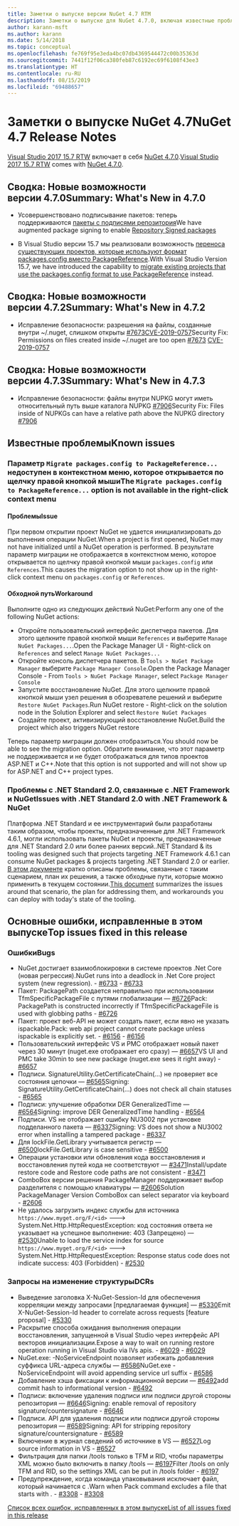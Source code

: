 ```yaml
---
title: Заметки о выпуске версии NuGet 4.7 RTM
description: Заметки о выпуске для NuGet 4.7.0, включая известные проблемы, исправления ошибок, добавленные функции и запросы на изменение структуры.
author: karann-msft
ms.author: karann
ms.date: 5/14/2018
ms.topic: conceptual
ms.openlocfilehash: fe769f95e3eda4bc07db4369544472c00b35363d
ms.sourcegitcommit: 7441f12f06ca380feb87c6192ec69f6108f43ee3
ms.translationtype: HT
ms.contentlocale: ru-RU
ms.lasthandoff: 08/15/2019
ms.locfileid: "69488657"
---
```

# <a name="nuget-47-release-notes"></a><span data-ttu-id="559e2-103">Заметки о выпуске NuGet 4.7</span><span class="sxs-lookup"><span data-stu-id="559e2-103">NuGet 4.7 Release Notes</span></span>

<span data-ttu-id="559e2-104">[Visual Studio 2017 15.7 RTW](https://www.visualstudio.com/news/releasenotes/vs2017-relnotes) включает в себя [NuGet 4.7.0](https://dist.nuget.org/win-x86-commandline/v4.7.0/nuget.exe).</span><span class="sxs-lookup"><span data-stu-id="559e2-104">[Visual Studio 2017 15.7 RTW](https://www.visualstudio.com/news/releasenotes/vs2017-relnotes) comes with [NuGet 4.7.0](https://dist.nuget.org/win-x86-commandline/v4.7.0/nuget.exe).</span></span>

## <a name="summary-whats-new-in-470"></a><span data-ttu-id="559e2-105">Сводка: Новые возможности версии 4.7.0</span><span class="sxs-lookup"><span data-stu-id="559e2-105">Summary: What's New in 4.7.0</span></span>

* <span data-ttu-id="559e2-106">Усовершенствовано подписывание пакетов: теперь поддерживаются [пакеты с подписями репозитория](https://github.com/NuGet/Home/wiki/Repository-Signatures)</span><span class="sxs-lookup"><span data-stu-id="559e2-106">We have augmented package signing to enable [Repository Signed packages](https://github.com/NuGet/Home/wiki/Repository-Signatures)</span></span>

* <span data-ttu-id="559e2-107">В Visual Studio версии 15.7 мы реализовали возможность [переноса существующих проектов, которые используют формат packages.config вместо PackageReference](https://docs.microsoft.com/en-us/nuget/consume-packages/migrate-packages-config-to-package-reference).</span><span class="sxs-lookup"><span data-stu-id="559e2-107">With Visual Studio Version 15.7, we have introduced the capability to [migrate existing projects that use the packages.config format to use PackageReference](https://docs.microsoft.com/en-us/nuget/consume-packages/migrate-packages-config-to-package-reference) instead.</span></span>

## <a name="summary-whats-new-in-472"></a><span data-ttu-id="559e2-108">Сводка: Новые возможности версии 4.7.2</span><span class="sxs-lookup"><span data-stu-id="559e2-108">Summary: What's New in 4.7.2</span></span>

* <span data-ttu-id="559e2-109">Исправление безопасности: разрешения на файлы, созданные внутри ~/.nuget, слишком открыты [#7673](https://github.com/NuGet/Home/issues/7673)[CVE-2019-0757](https://portal.msrc.microsoft.com/en-us/security-guidance/advisory/CVE-2019-0757)</span><span class="sxs-lookup"><span data-stu-id="559e2-109">Security Fix: Permissions on files created inside ~/.nuget are too open [#7673](https://github.com/NuGet/Home/issues/7673) [CVE-2019-0757](https://portal.msrc.microsoft.com/en-us/security-guidance/advisory/CVE-2019-0757)</span></span>

## <a name="summary-whats-new-in-473"></a><span data-ttu-id="559e2-110">Сводка: Новые возможности версии 4.7.3</span><span class="sxs-lookup"><span data-stu-id="559e2-110">Summary: What's New in 4.7.3</span></span>

* <span data-ttu-id="559e2-111">Исправление безопасности: файлы внутри NUPKG могут иметь относительный путь выше каталога NUPKG [#7906](https://github.com/NuGet/Home/issues/7906)</span><span class="sxs-lookup"><span data-stu-id="559e2-111">Security Fix: Files inside of NUPKGs can have a relative path above the NUPKG directory [#7906](https://github.com/NuGet/Home/issues/7906)</span></span>

## <a name="known-issues"></a><span data-ttu-id="559e2-112">Известные проблемы</span><span class="sxs-lookup"><span data-stu-id="559e2-112">Known issues</span></span>

### <a name="the-migrate-packagesconfig-to-packagereference-option-is-not-available-in-the-right-click-context-menu"></a><span data-ttu-id="559e2-113">Параметр `Migrate packages.config to PackageReference...` недоступен в контекстном меню, которое открывается по щелчку правой кнопкой мыши</span><span class="sxs-lookup"><span data-stu-id="559e2-113">The `Migrate packages.config to PackageReference...` option is not available in the right-click context menu</span></span>

#### <a name="issue"></a><span data-ttu-id="559e2-114">Проблемы</span><span class="sxs-lookup"><span data-stu-id="559e2-114">Issue</span></span>

<span data-ttu-id="559e2-115">При первом открытии проект NuGet не удается инициализировать до выполнения операции NuGet.</span><span class="sxs-lookup"><span data-stu-id="559e2-115">When a project is first opened, NuGet may not have initialized until a NuGet operation is performed.</span></span> <span data-ttu-id="559e2-116">В результате параметр миграции не отображается в контекстном меню, которое открывается по щелчку правой кнопкой мыши `packages.config` или `References`.</span><span class="sxs-lookup"><span data-stu-id="559e2-116">This causes the migration option to not show up in the right-click context menu on `packages.config` or `References`.</span></span>

#### <a name="workaround"></a><span data-ttu-id="559e2-117">Обходной путь</span><span class="sxs-lookup"><span data-stu-id="559e2-117">Workaround</span></span>

<span data-ttu-id="559e2-118">Выполните одно из следующих действий NuGet:</span><span class="sxs-lookup"><span data-stu-id="559e2-118">Perform any one of the following NuGet actions:</span></span>
* <span data-ttu-id="559e2-119">Откройте пользовательский интерфейс диспетчера пакетов. Для этого щелкните правой кнопкой мыши `References` и выберите `Manage NuGet Packages...`.</span><span class="sxs-lookup"><span data-stu-id="559e2-119">Open the Package Manager UI - Right-click on `References` and select `Manage NuGet Packages...`</span></span>
* <span data-ttu-id="559e2-120">Откройте консоль диспетчера пакетов. В `Tools > NuGet Package Manager` выберите `Package Manager Console`.</span><span class="sxs-lookup"><span data-stu-id="559e2-120">Open the Package Manager Console - From `Tools > NuGet Package Manager`, select `Package Manager Console`</span></span>
* <span data-ttu-id="559e2-121">Запустите восстановление NuGet. Для этого щелкните правой кнопкой мыши узел решения в обозревателе решений и выберите `Restore NuGet Packages`.</span><span class="sxs-lookup"><span data-stu-id="559e2-121">Run NuGet restore - Right-click on the solution node in the Solution Explorer and select `Restore NuGet Packages`</span></span>
* <span data-ttu-id="559e2-122">Создайте проект, активизирующий восстановление NuGet.</span><span class="sxs-lookup"><span data-stu-id="559e2-122">Build the project which also triggers NuGet restore</span></span>

<span data-ttu-id="559e2-123">Теперь параметр миграции должен отобразиться.</span><span class="sxs-lookup"><span data-stu-id="559e2-123">You should now be able to see the migration option.</span></span> <span data-ttu-id="559e2-124">Обратите внимание, что этот параметр не поддерживается и не будет отображаться для типов проектов ASP.NET и C++.</span><span class="sxs-lookup"><span data-stu-id="559e2-124">Note that this option is not supported and will not show up for ASP.NET and C++ project types.</span></span>

### <a name="issues-with-net-standard-20-with-net-framework--nuget"></a><span data-ttu-id="559e2-125">Проблемы с .NET Standard 2.0, связанные с .NET Framework и NuGet</span><span class="sxs-lookup"><span data-stu-id="559e2-125">Issues with .NET Standard 2.0 with .NET Framework & NuGet</span></span>

<span data-ttu-id="559e2-126">Платформа .NET Standard и ее инструментарий были разработаны таким образом, чтобы проекты, предназначенные для .NET Framework 4.6.1, могли использовать пакеты NuGet и проекты, предназначенные для .NET Standard 2.0 или более ранних версий.</span><span class="sxs-lookup"><span data-stu-id="559e2-126">.NET Standard & its tooling was designed such that projects targeting .NET Framework 4.6.1 can consume NuGet packages & projects targeting .NET Standard 2.0 or earlier.</span></span> <span data-ttu-id="559e2-127">[В этом документе](https://github.com/dotnet/standard/issues/481) кратко описаны проблемы, связанные с таким сценарием, план их решения, а также обходные пути, которые можно применить в текущем состоянии.</span><span class="sxs-lookup"><span data-stu-id="559e2-127">[This document](https://github.com/dotnet/standard/issues/481) summarizes the issues around that scenario, the plan for addressing them, and workarounds you can deploy with today's state of the tooling.</span></span>

## <a name="top-issues-fixed-in-this-release"></a><span data-ttu-id="559e2-128">Основные ошибки, исправленные в этом выпуске</span><span class="sxs-lookup"><span data-stu-id="559e2-128">Top issues fixed in this release</span></span>

### <a name="bugs"></a><span data-ttu-id="559e2-129">Ошибки</span><span class="sxs-lookup"><span data-stu-id="559e2-129">Bugs</span></span>

* <span data-ttu-id="559e2-130">NuGet достигает взаимоблокировки в системе проектов .Net Core (новая регрессия).</span><span class="sxs-lookup"><span data-stu-id="559e2-130">NuGet runs into a deadlock in .Net Core project system (new regression).</span></span><span data-ttu-id="559e2-131"> - [#6733](https://github.com/NuGet/Home/issues/6733)</span><span class="sxs-lookup"><span data-stu-id="559e2-131"> - [#6733](https://github.com/NuGet/Home/issues/6733)</span></span>
* <span data-ttu-id="559e2-132">Пакет: PackagePath создается неправильно при использовании TfmSpecificPackageFile с путями глобализации — [#6726](https://github.com/NuGet/Home/issues/6726)</span><span class="sxs-lookup"><span data-stu-id="559e2-132">Pack: PackagePath is constructed incorrectly if TfmSpecificPackageFile is used with globbing paths - [#6726](https://github.com/NuGet/Home/issues/6726)</span></span>
* <span data-ttu-id="559e2-133">Пакет: проект веб-API не может создать пакет, если явно не указать ispackable.</span><span class="sxs-lookup"><span data-stu-id="559e2-133">Pack: web api project cannot create package unless ispackable is explicitly set.</span></span><span data-ttu-id="559e2-134"> - [#6156](https://github.com/NuGet/Home/issues/6156)</span><span class="sxs-lookup"><span data-stu-id="559e2-134"> - [#6156](https://github.com/NuGet/Home/issues/6156)</span></span>
* <span data-ttu-id="559e2-135">Пользовательский интерфейс VS и PMC отображает новый пакет через 30 минут (nuget.exe отображает его сразу) — [#6657](https://github.com/NuGet/Home/issues/6657)</span><span class="sxs-lookup"><span data-stu-id="559e2-135">VS UI and PMC take 30min to see new package (nuget.exe sees it right away) - [#6657](https://github.com/NuGet/Home/issues/6657)</span></span>
* <span data-ttu-id="559e2-136">Подписи.  SignatureUtility.GetCertificateChain(...) не проверяет все состояния цепочки — [#6565](https://github.com/NuGet/Home/issues/6565)</span><span class="sxs-lookup"><span data-stu-id="559e2-136">Signing:  SignatureUtility.GetCertificateChain(...) does not check all chain statuses - [#6565](https://github.com/NuGet/Home/issues/6565)</span></span>
* <span data-ttu-id="559e2-137">Подписи: улучшение обработки DER GeneralizedTime — [#6564](https://github.com/NuGet/Home/issues/6564)</span><span class="sxs-lookup"><span data-stu-id="559e2-137">Signing:  improve DER GeneralizedTime handling - [#6564](https://github.com/NuGet/Home/issues/6564)</span></span>
* <span data-ttu-id="559e2-138">Подписи. VS не отображает ошибку NU3002 при установке подделанного пакета — [#6337](https://github.com/NuGet/Home/issues/6337)</span><span class="sxs-lookup"><span data-stu-id="559e2-138">Signing: VS does not show a NU3002 error when installing a tampered package - [#6337](https://github.com/NuGet/Home/issues/6337)</span></span>
* <span data-ttu-id="559e2-139">Для lockFile.GetLibrary учитывается регистр — [#6500](https://github.com/NuGet/Home/issues/6500)</span><span class="sxs-lookup"><span data-stu-id="559e2-139">lockFile.GetLibrary is case sensitive - [#6500](https://github.com/NuGet/Home/issues/6500)</span></span>
* <span data-ttu-id="559e2-140">Операции установки или обновления кода восстановления и восстановления путей кода не соответствуют — [#3471](https://github.com/NuGet/Home/issues/3471)</span><span class="sxs-lookup"><span data-stu-id="559e2-140">Install/update restore code and Restore code paths are not consistent - [#3471](https://github.com/NuGet/Home/issues/3471)</span></span>
* <span data-ttu-id="559e2-141">ComboBox версии решения PackageManager поддерживает выбор разделителя с помощью клавиатуры — [#2606](https://github.com/NuGet/Home/issues/2606)</span><span class="sxs-lookup"><span data-stu-id="559e2-141">Solution PackageManager Version ComboBox can select separator via keyboard - [#2606](https://github.com/NuGet/Home/issues/2606)</span></span>
* <span data-ttu-id="559e2-142">Не удалось загрузить индекс службы для источника `https://www.myget.org/F/<id>` ---> System.Net.Http.HttpRequestException: код состояния ответа не указывает на успешное выполнение: 403 (Запрещено) — [#2530](https://github.com/NuGet/Home/issues/2530)</span><span class="sxs-lookup"><span data-stu-id="559e2-142">Unable to load the service index for source `https://www.myget.org/F/<id>` ---> System.Net.Http.HttpRequestException: Response status code does not indicate success: 403 (Forbidden) - [#2530](https://github.com/NuGet/Home/issues/2530)</span></span>

### <a name="dcrs"></a><span data-ttu-id="559e2-143">Запросы на изменение структуры</span><span class="sxs-lookup"><span data-stu-id="559e2-143">DCRs</span></span>

* <span data-ttu-id="559e2-144">Выведение заголовка X-NuGet-Session-Id для обеспечения корреляции между запросами [предлагаемая функция] — [#5330](https://github.com/NuGet/Home/issues/5330)</span><span class="sxs-lookup"><span data-stu-id="559e2-144">Emit X-NuGet-Session-Id header to correlate across requests [feature proposal] - [#5330](https://github.com/NuGet/Home/issues/5330)</span></span>
* <span data-ttu-id="559e2-145">Раскрытие способа ожидания выполнения операции восстановления, запущенной в Visual Studio через интерфейс API векторов инициализации.</span><span class="sxs-lookup"><span data-stu-id="559e2-145">Expose a way to wait on running restore operation running in Visual Studio via IVs apis.</span></span><span data-ttu-id="559e2-146"> - [#6029](https://github.com/NuGet/Home/issues/6029)</span><span class="sxs-lookup"><span data-stu-id="559e2-146"> - [#6029](https://github.com/NuGet/Home/issues/6029)</span></span>
* <span data-ttu-id="559e2-147">NuGet.exe: -NoServiceEndpoint позволяет избежать добавления суффикса URL-адреса службы — [#6586](https://github.com/NuGet/Home/issues/6586)</span><span class="sxs-lookup"><span data-stu-id="559e2-147">NuGet.exe -NoServiceEndpoint will avoid appending service url suffix - [#6586](https://github.com/NuGet/Home/issues/6586)</span></span>
* <span data-ttu-id="559e2-148">Добавление хэша фиксации к информационной версии — [#6492](https://github.com/NuGet/Home/issues/6492)</span><span class="sxs-lookup"><span data-stu-id="559e2-148">add commit hash to informational version - [#6492](https://github.com/NuGet/Home/issues/6492)</span></span>
* <span data-ttu-id="559e2-149">Подписи: включение удаления подписи или подписи другой стороны репозитория — [#6646](https://github.com/NuGet/Home/issues/6646)</span><span class="sxs-lookup"><span data-stu-id="559e2-149">Signing:  enable removal of repository signature/countersignature - [#6646](https://github.com/NuGet/Home/issues/6646)</span></span>
* <span data-ttu-id="559e2-150">Подписи.  API для удаления подписи или подписи другой стороны репозитория — [#6589](https://github.com/NuGet/Home/issues/6589)</span><span class="sxs-lookup"><span data-stu-id="559e2-150">Signing:  API for stripping repository signature/countersignature - [#6589](https://github.com/NuGet/Home/issues/6589)</span></span>
* <span data-ttu-id="559e2-151">Включение в журнал сведений об источнике в VS — [#6527](https://github.com/NuGet/Home/issues/6527)</span><span class="sxs-lookup"><span data-stu-id="559e2-151">Log source information in VS - [#6527](https://github.com/NuGet/Home/issues/6527)</span></span>
* <span data-ttu-id="559e2-152">Фильтрация для папки /tools только в TFM и RID, чтобы параметры XML можно было включить в папку /tools — [#6197](https://github.com/NuGet/Home/issues/6197)</span><span class="sxs-lookup"><span data-stu-id="559e2-152">Filter /tools on only TFM and RID, so the settings XML can be put in /tools folder - [#6197](https://github.com/NuGet/Home/issues/6197)</span></span>
* <span data-ttu-id="559e2-153">Предупреждение, когда команда упаковывания исключает файл, который начинается с .</span><span class="sxs-lookup"><span data-stu-id="559e2-153">Warn when Pack command excludes a file that starts with .</span></span><span data-ttu-id="559e2-154">  - [#3308](https://github.com/NuGet/Home/issues/3308)</span><span class="sxs-lookup"><span data-stu-id="559e2-154">  - [#3308](https://github.com/NuGet/Home/issues/3308)</span></span>

[<span data-ttu-id="559e2-155">Список всех ошибок, исправленных в этом выпуске</span><span class="sxs-lookup"><span data-stu-id="559e2-155">List of all issues fixed in this release</span></span>](https://github.com/NuGet/Home/issues?q=is%3Aissue+is%3Aclosed+milestone%3A%224.7")
